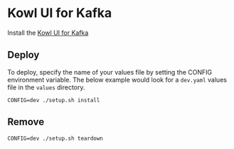 # Kowl UI for Kafka

Install the [Kowl UI for Kafka](https://github.com/cloudhut/charts/tree/master/kowl)

## Deploy

To deploy, specify the name of your values file by setting the CONFIG environment variable. The below example would look for a `dev.yaml` values file in the `values` directory.

```
CONFIG=dev ./setup.sh install
```

## Remove

```
CONFIG=dev ./setup.sh teardown
```
